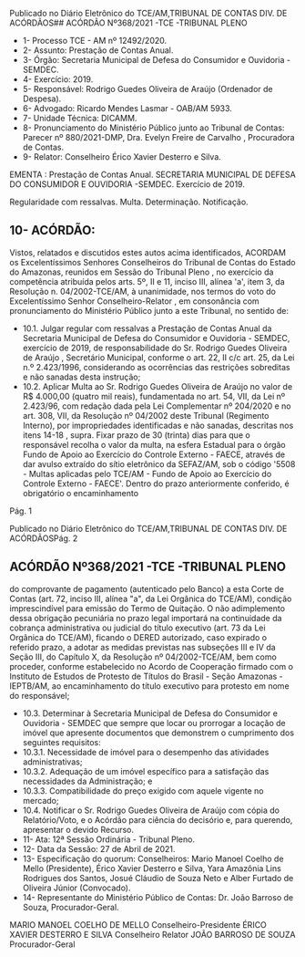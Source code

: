 Publicado  no  Diário  Eletrônico do TCE/AM,TRIBUNAL DE CONTAS DIV. DE ACÓRDÃOS## ACÓRDÃO Nº368/2021 -TCE -TRIBUNAL PLENO

- 1- Processo TCE - AM nº 12492/2020.
- 2- Assunto: Prestação de Contas Anual.
- 3- Órgão: Secretaria Municipal de Defesa do Consumidor e Ouvidoria - SEMDEC.
- 4- Exercício: 2019.
- 5- Responsável: Rodrigo Guedes Oliveira de Araújo (Ordenador de Despesa).
- 6- Advogado: Ricardo Mendes Lasmar - OAB/AM 5933.
- 7- Unidade Técnica: DICAMM.
- 8- Pronunciamento  do  Ministério  Público  junto  ao  Tribunal  de  Contas: Parecer  nº 880/2021-DMP, Dra. Evelyn Freire de Carvalho , Procuradora de Contas.
- 9- Relator: Conselheiro Érico Xavier Desterro e Silva.

EMENTA : Prestação de Contas Anual. SECRETARIA MUNICIPAL DE DEFESA DO CONSUMIDOR E OUVIDORIA -SEMDEC. Exercício de 2019.

Regularidade  com  ressalvas.  Multa.  Determinação. Notificação.

## 10-  ACÓRDÃO:

Vistos, relatados e discutidos estes autos acima identificados, ACORDAM os Excelentíssimos Senhores Conselheiros do Tribunal de Contas do Estado do Amazonas, reunidos em Sessão do Tribunal Pleno , no exercício da competência atribuída pelos arts. 5º, II e 11, inciso III, alínea 'a', item 3, da Resolução n. 04/2002-TCE/AM, à unanimidade, nos termos do voto do Excelentíssimo Senhor Conselheiro-Relator , em consonância com pronunciamento do Ministério Público junto a este Tribunal, no sentido de:

- 10.1.  Julgar regular com  ressalvas a Prestação de Contas Anual da Secretaria Municipal de Defesa do Consumidor e Ouvidoria - SEMDEC, exercício de 2019, de responsabilidade do Sr. Rodrigo Guedes Oliveira de Araújo , Secretário Municipal, conforme o art. 22, II c/c art. 25, da Lei n.º  2.423/1996, considerando as ocorrências das restrições sobreditas e não sanadas desta instrução;
- 10.2.  Aplicar Multa ao Sr. Rodrigo Guedes Oliveira de Araújo no valor de R$ 4.000,00 (quatro  mil  reais),  fundamentada  no  art.  54,  VII,  da  Lei  nº 2.423/96, com redação dada pela Lei Complementar nº 204/2020 e no art. 308, VII, da Resolução nº 04/2002 deste Tribunal (Regimento Interno), por impropriedades  identificadas  e  não  sanadas,  descritas  nos  itens  14-18 , supra. Fixar prazo de 30 (trinta) dias para que o responsável recolha o valor  da  multa, na  esfera  Estadual  para  o  órgão  Fundo  de  Apoio  ao Exercício do Controle Externo - FAECE, através de dar avulso extraído do sítio eletrônico da SEFAZ/AM, sob o código '5508 - Multas aplicadas pelo TCE/AM - Fundo de Apoio ao Exercício do Controle Externo - FAECE'. Dentro do prazo anteriormente conferido, é obrigatório o encaminhamento

Pág. 1

Publicado  no  Diário  Eletrônico do TCE/AM,TRIBUNAL DE CONTAS DIV. DE ACÓRDÃOSPág. 2

## ACÓRDÃO Nº368/2021 -TCE -TRIBUNAL PLENO

do comprovante de pagamento (autenticado pelo Banco) a esta Corte de Contas  (art.  72,  inciso  III,  alínea  "a",  da  Lei  Orgânica  do  TCE/AM), condição  imprescindível  para  emissão  do  Termo  de  Quitação.  O  não adimplemento  dessa  obrigação  pecuniária  no  prazo  legal  importará  na continuidade da cobrança administrativa ou judicial do título executivo (art. 73  da  Lei  Orgânica  do  TCE/AM),  ficando  o  DERED  autorizado,  caso expirado o referido prazo, a adotar as medidas previstas nas subseções III e IV da Seção III, do Capítulo X, da Resolução nº 04/2002-TCE/AM, bem como proceder, conforme estabelecido no Acordo de Cooperação firmado com  o  Instituto  de  Estudos  de  Protesto  de  Títulos  do  Brasil  -  Seção Amazonas  -  IEPTB/AM,  ao  encaminhamento  do  título  executivo  para protesto em nome do responsável;

- 10.3.  Determinar à Secretaria Municipal de Defesa do Consumidor e Ouvidoria - SEMDEC que sempre que locar ou prorrogar a locação de imóvel que apresente  documentos  que  demonstrem  o  cumprimento  dos  seguintes requisitos:
- 10.3.1. Necessidade de imóvel para o desempenho das atividades administrativas;
- 10.3.2. Adequação de um imóvel específico para a satisfação das necessidades da Administração; e
- 10.3.3. Compatibilidade do preço exigido com aquele vigente no mercado;
- 10.4.  Notificar o Sr.  Rodrigo  Guedes  Oliveira  de  Araújo com  cópia  do Relatório/Voto, e o Acórdão para ciência do decisório e, para querendo, apresentar o devido Recurso.
- 11-  Ata: 12ª Sessão Ordinária - Tribunal Pleno.
- 12-  Data da Sessão: 27 de Abril de 2021.
- 13-  Especificação do quorum: Conselheiros: Mario Manoel Coelho de Mello (Presidente), Érico Xavier Desterro e Silva, Yara Amazônia Lins Rodrigues dos Santos, Josué Cláudio de Souza Neto e Alber Furtado de Oliveira Júnior (Convocado).
- 14-  Representante  do  Ministério  Público  de  Contas: Dr. João  Barroso  de  Souza, Procurador-Geral.

MARIO MANOEL COELHO DE MELLO Conselheiro-Presidente ÉRICO XAVIER DESTERRO E SILVA Conselheiro Relator JOÃO BARROSO DE SOUZA Procurador-Geral